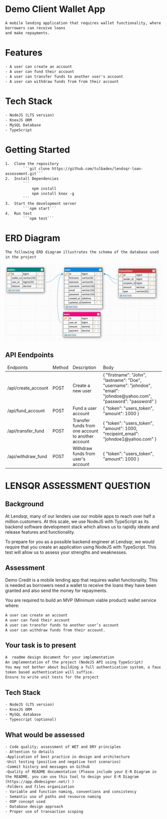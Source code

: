 # Demo Client Wallet App
    A mobile lending application that requires wallet functionality, where borrowers can receive loans
    and make repayments.

# Features
    - A user can create an account
    - A user can fund their account
    - A user can transfer funds to another user's account
    - A user can withdraw funds from from their account

# Tech Stack
    - NodeJS (LTS version)
    - KnexJS ORM
    - MySQL Database
    - TypeScript

# Getting Started
    1.  Clone the repository
            ```git clone https://github.com/tulbadex/lendsqr-loan-assessment.git```
    2.  Install Dependencies
            ```
                npm install
                npm install knex -g
            ```
    3.  Start the development server
            ```npm start```
    4.  Run test
            ```npm test```

# ERD Diagram
    The following ERD diagram illustrates the schema of the database used in the project
<img src="/ERD/ERD-Screenshot 2023-01-11 131200.png" alt="Lendsqr ERD">

## API Eendpoints
<table>
    <thead>
        <tr>
            <td>Endpoints</td>
            <td>Method</td>
            <td>Description</td>
            <td>Body</td>
        </tr>
    </thead>
    <tbody>
        <tr>
            <td>/api/create_account</td>
            <td>POST</td>
            <td>Create a new user</td>
            <td>
                {
                    "firstname": "John", 
                    "lastname": "Doe",
                    "username": "johndoe",
                    "email": "johndoe@yahoo.com",
                    "password": "password"
                }
            </td>
        </tr>
        <tr>
            <td>/api/fund_account</td>
            <td>POST</td>
            <td>Fund a user account</td>
            <td>
                {
                    "token": "users_token", 
                    "amount": 1000
                }
            </td>
        </tr>
        <tr>
            <td>/api/transfer_fund</td>
            <td>POST</td>
            <td>Transfer funds from one account to another account</td>
            <td>
                {
                    "token": "users_token", 
                    "amount": 1000,
                    "recipeint_email": "johndoe1@yahoo.com"
                }
            </td>
        </tr>
        <tr>
            <td>/api/withdraw_fund</td>
            <td>POST</td>
            <td>Withdraw funds from user's account</td>
            <td>
                {
                    "token": "users_token", 
                    "amount": 1000
                }
            </td>
        </tr>
    </tbody>
</table>

# LENSQR ASSESSMENT QUESTION
## Background

At Lendsqr, many of our lenders use our mobile apps to reach over half a million customers. At this scale, we use NodeJS with TypeScript as its backend software development stack which allows us to rapidly ideate and release features and functionality.

To prepare for you as a possible backend engineer at Lendsqr, we would require that you create an application using NodeJS with TypeScript. This test will allow us to assess your strengths and weaknesses.

## Assessment

Demo Credit is a mobile lending app that requires wallet functionality. This is needed as borrowers need a wallet to receive the loans they have been granted and also send the money for repayments.

You are required to build an MVP (Minimum viable product)  wallet service where:

    A user can create an account
    A user can fund their account
    A user can transfer funds to another user’s account
    A user can withdraw funds from their account. 

## Your task is to present  

    A  readme design document for your implementation
    An implementation of the project (NodeJS API using TypeScript)
    You may not bother about building a full authentication system, a faux token based authentication will suffice.
    Ensure to write unit tests for the project

## Tech Stack
    - NodeJS (LTS version)
    - KnexJS ORM
    - MySQL database
    - Typescript (optional)

## What would be assessed
    - Code quality; assessment of WET and DRY principles
    - Attention to details
    -Application of best practice in design and architecture
    -Unit testing (positive and negative test scenarios)
    -Commit history and messages on Github
    -Quality of README documentation (Please include your E-R Diagram in the README. you can use this tool to design your E-R Diagram (https://app.dbdesigner.net/) )
    -Folders and files organization
    - Variable and function naming, conventions and consistency
    - Semantic use of paths and resource naming
    - OOP concept used
    - Database design approach
    - Proper use of transaction scoping


